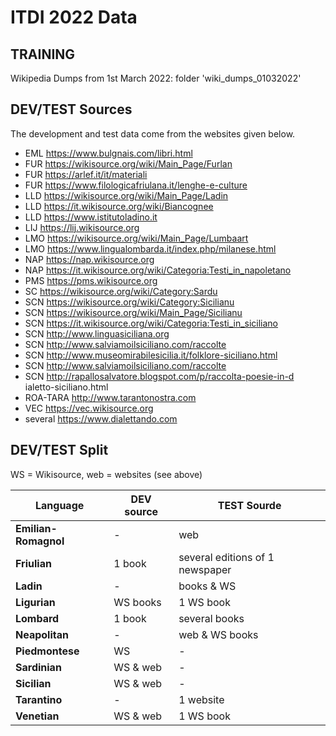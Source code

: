 
# ITDI 2022 Data

## TRAINING 

Wikipedia Dumps from 1st March 2022: folder 'wiki_dumps_01032022'

## DEV/TEST Sources

The development and test data come from the websites given below. 
- EML https://www.bulgnais.com/libri.html
- FUR https://wikisource.org/wiki/Main_Page/Furlan
- FUR https://arlef.it/it/materiali
- FUR https://www.filologicafriulana.it/lenghe-e-culture
- LLD https://wikisource.org/wiki/Main_Page/Ladin
- LLD https://it.wikisource.org/wiki/Biancognee
- LLD https://www.istitutoladino.it
- LIJ https://lij.wikisource.org
- LMO https://wikisource.org/wiki/Main_Page/Lumbaart
- LMO https://www.lingualombarda.it/index.php/milanese.html
- NAP https://nap.wikisource.org
- NAP https://it.wikisource.org/wiki/Categoria:Testi_in_napoletano
- PMS https://pms.wikisource.org
- SC https://wikisource.org/wiki/Category:Sardu
- SCN https://wikisource.org/wiki/Category:Sicilianu
- SCN https://wikisource.org/wiki/Main_Page/Sicilianu
- SCN https://it.wikisource.org/wiki/Categoria:Testi_in_siciliano
- SCN http://www.linguasiciliana.org
- SCN http://www.salviamoilsiciliano.com/raccolte
- SCN http://www.museomirabilesicilia.it/folklore-siciliano.html
- SCN http://www.salviamoilsiciliano.com/raccolte
- SCN http://rapallosalvatore.blogspot.com/p/raccolta-poesie-in-d ialetto-siciliano.html
- ROA-TARA http://www.tarantonostra.com 
- VEC https://vec.wikisource.org 
- several https://www.dialettando.com


## DEV/TEST Split

WS = Wikisource, web = websites (see above)

| **Language**         | **DEV source** | **TEST Sourde**                 |
|----------------------|----------------|---------------------------------|
| **Emilian-Romagnol** | -              | web                             |
| **Friulian**         | 1 book         | several editions of 1 newspaper |
| **Ladin**            | -              | books & WS                      |
| **Ligurian**         | WS books       | 1 WS book                       |
| **Lombard**          | 1 book         | several books                   |
| **Neapolitan**       | -              | web & WS books                  |
| **Piedmontese**      | WS             | -                               |
| **Sardinian**        | WS & web       | -                               |
| **Sicilian**         | WS & web       | -                               |
| **Tarantino**        | -              | 1 website                       |
| **Venetian**         | WS & web       | 1 WS book                       |
